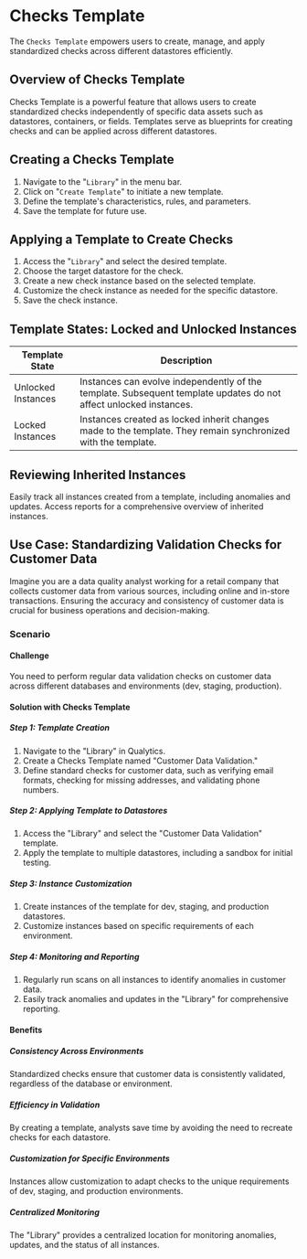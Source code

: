 # Checks Template

The `Checks Template` empowers users to create, manage, and apply standardized checks across different datastores efficiently.

## Overview of Checks Template

Checks Template is a powerful feature that allows users to create standardized checks independently of specific data assets such as datastores, containers, or fields. Templates serve as blueprints for creating checks and can be applied across different datastores.

## Creating a Checks Template

1. Navigate to the "`Library`" in the menu bar.
2. Click on "`Create Template`" to initiate a new template.
3. Define the template's characteristics, rules, and parameters.
4. Save the template for future use.

## Applying a Template to Create Checks

1. Access the "`Library`" and select the desired template.
2. Choose the target datastore for the check.
3. Create a new check instance based on the selected template.
4. Customize the check instance as needed for the specific datastore.
4. Save the check instance.

## Template States: Locked and Unlocked Instances

| Template State   | Description                                                                   |
|-------------------|-------------------------------------------------------------------------------|
| Unlocked Instances| Instances can evolve independently of the template. Subsequent template updates do not affect unlocked instances.|
| Locked Instances  | Instances created as locked inherit changes made to the template. They remain synchronized with the template.|


## Reviewing Inherited Instances

Easily track all instances created from a template, including anomalies and updates.
Access reports for a comprehensive overview of inherited instances.

## Use Case: Standardizing Validation Checks for Customer Data

Imagine you are a data quality analyst working for a retail company that collects customer data from various sources, including online and in-store transactions. Ensuring the accuracy and consistency of customer data is crucial for business operations and decision-making.

### Scenario

#### Challenge 

You need to perform regular data validation checks on customer data across different databases and environments (dev, staging, production).

#### Solution with Checks Template

##### Step 1: Template Creation

1. Navigate to the "Library" in Qualytics.
2. Create a Checks Template named "Customer Data Validation."
3. Define standard checks for customer data, such as verifying email formats, checking for missing addresses, and validating phone numbers.

##### Step 2: Applying Template to Datastores

1. Access the "Library" and select the "Customer Data Validation" template.
2. Apply the template to multiple datastores, including a sandbox for initial testing.

##### Step 3: Instance Customization

1. Create instances of the template for dev, staging, and production datastores.
2. Customize instances based on specific requirements of each environment.

##### Step 4: Monitoring and Reporting

1. Regularly run scans on all instances to identify anomalies in customer data.
2. Easily track anomalies and updates in the "Library" for comprehensive reporting.

#### Benefits

##### Consistency Across Environments

Standardized checks ensure that customer data is consistently validated, regardless of the database or environment.

##### Efficiency in Validation

By creating a template, analysts save time by avoiding the need to recreate checks for each datastore.

##### Customization for Specific Environments

Instances allow customization to adapt checks to the unique requirements of dev, staging, and production environments.

##### Centralized Monitoring

The "Library" provides a centralized location for monitoring anomalies, updates, and the status of all instances.